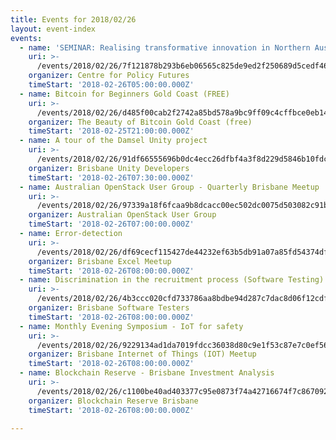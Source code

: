 ```yaml
---
title: Events for 2018/02/26
layout: event-index
events:
  - name: 'SEMINAR: Realising transformative innovation in Northern Australia'
    uri: >-
      /events/2018/02/26/7f121878b293b6eb06565c825de9ed2f250689d5cedf461719fa6b0253468a7e
    organizer: Centre for Policy Futures
    timeStart: '2018-02-26T05:00:00.000Z'
  - name: Bitcoin for Beginners Gold Coast (FREE)
    uri: >-
      /events/2018/02/26/d485f00cab2f2742a85bd578a9bc9ff09c4cffbce0eb14b1e5231a139dfe459a
    organizer: The Beauty of Bitcoin Gold Coast (free)
    timeStart: '2018-02-25T21:00:00.000Z'
  - name: A tour of the Damsel Unity project
    uri: >-
      /events/2018/02/26/91df66555696b0dc4ecc26dfbf4a3f8d229d5846b10fdc37f3a3d4a85781086a
    organizer: Brisbane Unity Developers
    timeStart: '2018-02-26T07:30:00.000Z'
  - name: Australian OpenStack User Group - Quarterly Brisbane Meetup
    uri: >-
      /events/2018/02/26/97339a18f6fcaa9b8dcacc00ec502dc0075d503082c91bf1deb7065422df8457
    organizer: Australian OpenStack User Group
    timeStart: '2018-02-26T07:00:00.000Z'
  - name: Error-detection
    uri: >-
      /events/2018/02/26/df69cecf115427de44232ef63b5db91a07a85fd54374dfe6b6232f26eb0f5f27
    organizer: Brisbane Excel Meetup
    timeStart: '2018-02-26T08:00:00.000Z'
  - name: Discrimination in the recruitment process (Software Testing)
    uri: >-
      /events/2018/02/26/4b3ccc020cfd733786aa8bdbe94d287c7dac8d06f12cdf02a7ba6aa752ef6ca7
    organizer: Brisbane Software Testers
    timeStart: '2018-02-26T08:00:00.000Z'
  - name: Monthly Evening Symposium - IoT for safety
    uri: >-
      /events/2018/02/26/9229134ad1da7019fdcc36038d80c9e1f53c87e7c0ef5687b6633f238bbe7e7c
    organizer: Brisbane Internet of Things (IOT) Meetup
    timeStart: '2018-02-26T08:00:00.000Z'
  - name: Blockchain Reserve - Brisbane Investment Analysis
    uri: >-
      /events/2018/02/26/c1100be40ad403377c95e0873f74a42716674f7c8670924368ffed3f4a1e15d1
    organizer: Blockchain Reserve Brisbane
    timeStart: '2018-02-26T08:00:00.000Z'

---
```

